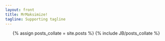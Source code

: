 ```yaml
---
layout: front
title: MrMaksimize!
tagline: Supporting tagline
---
```

<ul>
  {% assign posts_collate = site.posts %}
              {% include JB/posts_collate %}
            </ul>




